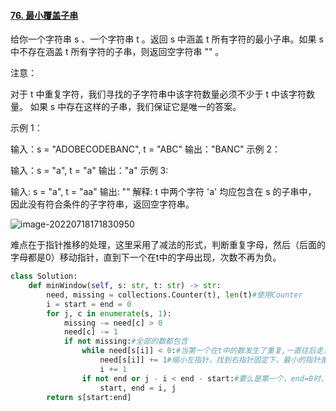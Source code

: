 #### [76. 最小覆盖子串](https://leetcode.cn/problems/minimum-window-substring/)

给你一个字符串 s 、一个字符串 t 。返回 s 中涵盖 t 所有字符的最小子串。如果 s 中不存在涵盖 t 所有字符的子串，则返回空字符串 "" 。

 注意：

对于 t 中重复字符，我们寻找的子字符串中该字符数量必须不少于 t 中该字符数量。
如果 s 中存在这样的子串，我们保证它是唯一的答案。


示例 1：

输入：s = "ADOBECODEBANC", t = "ABC"
输出："BANC"
示例 2：

输入：s = "a", t = "a"
输出："a"
示例 3:

输入: s = "a", t = "aa"
输出: ""
解释: t 中两个字符 'a' 均应包含在 s 的子串中，
因此没有符合条件的子字符串，返回空字符串。

![image-20220718171830950](../../assets/image-20220718171830950.png)

难点在于指针推移的处理，这里采用了减法的形式，判断重复字母，然后（后面的字母都是0）移动指针，直到下一个在t中的字母出现，次数不再为负。

```python
class Solution:
    def minWindow(self, s: str, t: str) -> str:
        need, missing = collections.Counter(t), len(t)#使用Counter
        i = start = end = 0
        for j, c in enumerate(s, 1):
            missing -= need[c] > 0
            need[c] -= 1
            if not missing:#全部的数都包含
                while need[s[i]] < 0:#当第一个在t中的数发生了重复,一直往后走，直到下一个在t中的数出现
                    need[s[i]] += 1#缩小左指针，找到右指针固定下，最小的指针差
                    i += 1
                if not end or j - i < end - start:#要么是第一个，end=0时，或者是更小值，判断并输出差较小的指针
                    start, end = i, j
        return s[start:end]
```

